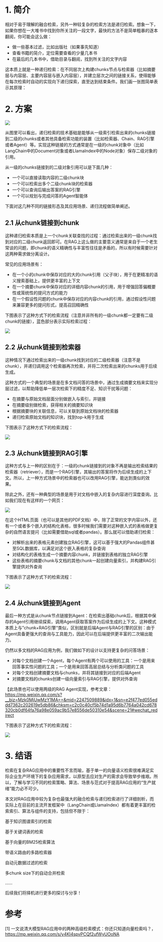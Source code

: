 # 1. 简介

相对于易于理解的融合检索，另外一种较复杂的检索方法是递归检索。想象一下，如果你想在一大堆书中找到你所关注的一段文字，最快的方法不是简单粗暴的逐本翻阅，你可能会这么做：

- 做一些基本过滤，比如出版社（如果事先知道）
- 查看书籍的简介，定位需要查看的少量几本书
- 在最后的几本书中，借助目录与翻阅，找到所关注的文字内容

这本质上就是一种递归检索：在不同层次上构建chunks节点与检索器（比如摘要层与内容层、主要内容层与嵌入内容层），并建立层次之间的链接关系，使得能够在每次检索时自动的实现向下递归探索，直至达到结束条件。我们画一张图简单表示其原理：

# 2. 方案

![](.05_递归检索_images/递归检索.png)

从图里可以看出，递归检索的技术基础是能够从一级索引检索出来的chunks链接到二级的chunks或者其他具备检索功能的装置（比如检索器、Chain、RAG引擎或者Agent）等。实现这种链接的方式通常是在一级的chunk对象中（比如LangChain中的Document对象或者LlamaIndex中的Node对象）保存二级对象的引用。

从一级的chunks链接到的二级对象引用可以是下面几种：

- 一个可以直接读取内容的二级chunk块
- 一个可以检索出多个二级chunk块的检索器
- 一个可以查询后输出答案的RAG引擎
- 一个可以规划与完成问答的Agent智能体

下面对这几种不同的链接形态及其应用场景、递归流程做简单阐述。

## 2.1 从chunk链接到chunk

这种递归检索本质是上一个chunk关联查找的过程：通过检索出来的一级chunk找到对应的二级chunk返回即可。在RAG上这么做的主要意义通常是来自于一个老生常谈的问题，即chunk的语义精确性与丰富性往往是矛盾的，所以有时候需要针对这两种需求做分离设计。

常见的应用场景有：

- 在一个小的chunk中保存对应的大的chunk引用（父子块），用于在更精准的语义搜索基础上，提供更丰富的上下文
- 在一个摘要chunk中保存对应的详细内容chunk的引用，用于增强回答偏概要性或笼统性的提问方式的能力
- 在一个假设性问题的chunk中保存对应的内容chunk的引用，通过假设性问题来兼容更多的提问形式，提高召回精确性

下图表示了这种方式下的检索流程（注意并非所有的一级chunk都一定要有二级chunk的链接），蓝色部分表示实际检索过程：

![](.05_递归检索_images/chunk链接.png)

## 2.2 从chunk链接到检索器

这种情况下通过检索出来的一级chunk找到对应的二级检索器（注意不是chunk），并递归调用这个检索器再次检索，并将二次检索出来的chunks用于后续生成。

这种方式的一个典型的场景是在多文档问答的场景中，通过生成摘要文档来实现分层过滤，以帮助降低单一层次检索下的精度不足、知识干扰等问题：

- 在摘要与原始文档层面分别做嵌入与索引，并链接
- 在摘要级别做检索，获得相关的摘要知识块
- 根据摘要块的关联信息，可以关联到原始文档块的检索器
- 递归检索原始文档的知识块，找到top-k用于生成

下图表示了这种方式下的检索流程：

![](.05_递归检索_images/递归检索.png)

## 2.3 从chunk链接到RAG引擎

这种方式与上一种的区别在于：一级的chunk链接到的对象不再是输出检索结果的检索器（retriever），而是一个RAG引擎，其输出的答案将作为后续生成的上下文。所以，上一种方式场景中的检索器也可以改用RAG引擎，能达到类似的效果。

除此之外，还有一种典型的场景是用于对文档中嵌入的复杂内容进行深度查询。比如我们现在有这样的一个网页：

![](.05_递归检索_images/文档.png)

在这个HTML页面（也可以是其他的PDF文档）中，除了正常的文字内容以外，还有一个或者多个嵌入的结构化表格，很多时候我们需要对这种嵌入式的表格做更复杂的自然语言提问（比如需要借助sql或者pandas）。那么就可以借助递归检索：

- 对解析出来的表格元素创建独立RAG引擎，这可以基于强大的Pandas组件甚至SQL数据库，以满足对这个嵌入表格的复杂查询
- 对结构化的表格生成一个摘要内容chunk，并链接到表格的独立RAG引擎
- 这些表格的摘要chunk与文档的其他chunk一起创建向量索引，并构建RAG引擎提供对外查询

下图表示了这种方式下的检索流程：

![](.05_递归检索_images/多RAG引擎.png)

## 2.4 从chunk链接到Agent

最后一种方式是从chunk节点链接到Agent：在检索出基础chunk后，根据其中保存的Agent引用继续探索，调用Agent获取答案作为后续生成的上下文。这种模式本质上与”chunk+RAG引擎“类似，区别就是后端Agent与RAG引擎的区别：由于Agent具备更强大的查询与工具能力，因此可以在后端提供更丰富的二次输出能力。

仍然以多文档的RAG应用为例，我们做如下的设计以支持更复杂的问答场景：

- 对每个文档创建一个Agent，每个Agent有两个可以使用的工具：一个是用来回答事实性问题的工具；一个是用来回答高层总结与分析类问题的工具
- 对每个文档创建摘要文档与chunks，并将其链接到对应的后端Agent
- 对摘要文档的chunks创建一级向量索引与RAG引擎，提供对外查询

【此场景也可以使用两级的RAG Agent实现，参考文章：https://mp.weixin.qq.com/s?__biz=Mzk0MjUwMzY1MA==&mid=2247509889&idx=1&sn=e2f477ed055eddd7362c202619e5db86&chksm=c2c0c40cf5b74d1a95d6b7764a042cd678320cb0df64fa76a98e059ac9b57e8556de50310e54&scene=21#wechat_redirect

下图表示了这种方式下的检索流程：

![](.05_递归检索_images/chunk到Agent.png)

# 3. 结语

检索在复杂RAG应用中的重要性不言而喻，基于单一的向量语义检索很难满足实际企业生产环境下的复杂应用需求，以原型去应对生产的需求会导致举步维艰。所以，了解与学习不同的检索策略、算法、场景与范式对于提高RAG应用的“生产就绪”能力必不可少。

本文对RAG应用中较为复杂也最强大的融合检索与递归检索进行了详细剖析，而实际上在目前的主流开发框架中（LangChain或LlamaIndex）都有着更丰富的检索索引、算法与组件的支持，包括但不限于：

基于知识图谱索引的检索

基于关键词表的检索

基于向量的BM25检索算法

带语义路由的多路检索器

自动元数据过滤的检索

多chunk size下的自动合并检索

......


后续我们将择机进行更多的探讨与分享！

# 参考

[1] 一文说清大模型RAG应用中的两种高级检索模式：你还只知道向量检索吗？，https://mp.weixin.qq.com/s/y4KI4spvPCQf2ufWyUOoNA
